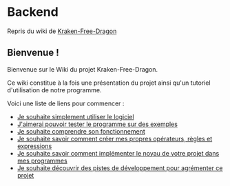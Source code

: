 # Backend

Repris du wiki de [Kraken-Free-Dragon](https://github.com/pja35/Kraken-Free-Dragon/wiki)

Bienvenue !
-
Bienvenue sur le Wiki du projet Kraken-Free-Dragon.

Ce wiki constitue à la fois une présentation du projet ainsi qu'un tutoriel d'utilisation de notre programme.

Voici une liste de liens pour commencer : 
* [Je souhaite simplement utiliser le logiciel](https://github.com/Jean-Phillipe/LatexDragon/wiki/Comment-utiliser-le-logiciel)
* [J'aimerai pouvoir tester le programme sur des exemples](https://github.com/Jean-Phillipe/LatexDragon/wiki/Exemples-de-r%C3%A8gles)
* [Je souhaite comprendre son fonctionnement](https://github.com/Jean-Phillipe/LatexDragon/wiki/Fonctionnement-du-projet)
* [Je souhaite savoir comment créer mes propres opérateurs, règles et expressions](https://github.com/Jean-Phillipe/LatexDragon/wiki/Comment-manipuler-le-programme-pour-cr%C3%A9er-ses-expressions)
* [Je souhaite savoir comment implémenter le noyau de votre projet dans mes programmes](https://github.com/Jean-Phillipe/LatexDragon/wiki/Guide-de-d%C3%A9veloppement-d'une-impl%C3%A9mentation)
* [Je souhaite découvrir des pistes de développement pour agrémenter ce projet](https://github.com/Jean-Phillipe/LatexDragon/wiki/Pistes-pour-le-futur)